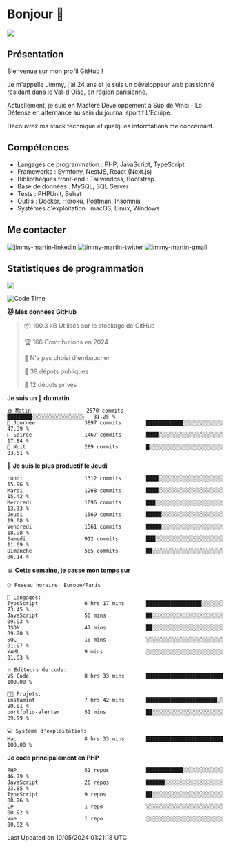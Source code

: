 # Bonjour 👋

![](https://komarev.com/ghpvc/?username=jimmy-martin&color=1a1b27)

## Présentation

Bienvenue sur mon profil GitHub !

Je m'appelle Jimmy, j'ai 24 ans et je suis un développeur web passionné résidant dans le Val-d'Oise, en région parisienne.

Actuellement, je suis en Mastère Développement à Sup de Vinci - La Défense en alternance au sein du journal sportif L'Equipe.

Découvrez ma stack technique et quelques informations me concernant.

## Compétences

- Langages de programmation : PHP, JavaScript, TypeScript
- Frameworks : Symfony, NestJS, React (Next.js)
- Bibliothèques front-end : Tailwindcss, Bootstrap
- Base de données : MySQL, SQL Server
- Tests : PHPUnit, Behat
- Outils : Docker, Heroku, Postman, Insomnia
- Systèmes d'exploitation : macOS, Linux, Windows

## Me contacter

<p>
<a href="https://www.linkedin.com/in/jimmy-martin-dev/" target="_blank"><img align="center" src="https://img.shields.io/badge/-LinkedIn-0077B5?style=for-the-badge&logo=Linkedin&logoColor=white" alt="jimmy-martin-linkedin"/></a>
<a href="https://twitter.com/jimmydev_" target="_blank"><img align="center" src="https://img.shields.io/badge/-Twitter-1DA1F2?style=for-the-badge&logo=Twitter&logoColor=white" alt="jimmy-martin-twitter"/></a>
<a href="mailto:jimmy.martin952@gmail.com" target="_blank"><img align="center" src="https://img.shields.io/badge/gmail-D14836?style=for-the-badge&logo=gmail&logoColor=white" alt="jimmy-martin-gmail"/></a>
</p>

## Statistiques de programmation

<a href="https://github-readme-stats.vercel.app/api/top-langs/?username=jimmy-martin&layout=compact">
  <img align="center" src="https://github-readme-stats.vercel.app/api/top-langs/?username=jimmy-martin&layout=compact"/>
</a>

<!--START_SECTION:waka-->
![Code Time](http://img.shields.io/badge/Code%20Time-2%2C012%20hrs%2023%20mins-blue)

**🐱 Mes données GitHub** 

> 📦 100.3 kB Utilisés sur le stockage de GitHub 
 > 
> 🏆 166 Contributions en 2024
 > 
> 🚫 N'a pas choisi d'embaucher
 > 
> 📜 39 dépots publiques 
 > 
> 🔑 12 dépots privés 
 > 
**Je suis un 🐤 du matin** 

```text
🌞 Matin                  2570 commits        ████████░░░░░░░░░░░░░░░░░   31.25 % 
🌆 Journée                3897 commits        ████████████░░░░░░░░░░░░░   47.39 % 
🌃 Soirée                 1467 commits        ████░░░░░░░░░░░░░░░░░░░░░   17.84 % 
🌙 Nuit                   289 commits         █░░░░░░░░░░░░░░░░░░░░░░░░   03.51 % 
```
📅 **Je suis le plus productif le Jeudi** 

```text
Lundi                    1312 commits        ████░░░░░░░░░░░░░░░░░░░░░   15.96 % 
Mardi                    1268 commits        ████░░░░░░░░░░░░░░░░░░░░░   15.42 % 
Mercredi                 1096 commits        ███░░░░░░░░░░░░░░░░░░░░░░   13.33 % 
Jeudi                    1569 commits        █████░░░░░░░░░░░░░░░░░░░░   19.08 % 
Vendredi                 1561 commits        █████░░░░░░░░░░░░░░░░░░░░   18.98 % 
Samedi                   912 commits         ███░░░░░░░░░░░░░░░░░░░░░░   11.09 % 
Dimanche                 505 commits         ██░░░░░░░░░░░░░░░░░░░░░░░   06.14 % 
```


📊 **Cette semaine, je passe mon temps sur** 

```text
🕑︎ Fuseau horaire: Europe/Paris

💬 Langages: 
TypeScript               6 hrs 17 mins       ██████████████████░░░░░░░   73.45 % 
JavaScript               50 mins             ██░░░░░░░░░░░░░░░░░░░░░░░   09.93 % 
JSON                     47 mins             ██░░░░░░░░░░░░░░░░░░░░░░░   09.20 % 
SQL                      10 mins             ░░░░░░░░░░░░░░░░░░░░░░░░░   01.97 % 
YAML                     9 mins              ░░░░░░░░░░░░░░░░░░░░░░░░░   01.93 % 

🔥 Éditeurs de code: 
VS Code                  8 hrs 33 mins       █████████████████████████   100.00 % 

🐱‍💻 Projets: 
instamint                7 hrs 42 mins       ███████████████████████░░   90.01 % 
portfolio-alerter        51 mins             ██░░░░░░░░░░░░░░░░░░░░░░░   09.99 % 

💻 Système d'exploitation: 
Mac                      8 hrs 33 mins       █████████████████████████   100.00 % 
```

**Je code principalement en PHP** 

```text
PHP                      51 repos            ████████████░░░░░░░░░░░░░   46.79 % 
JavaScript               26 repos            ██████░░░░░░░░░░░░░░░░░░░   23.85 % 
TypeScript               9 repos             ██░░░░░░░░░░░░░░░░░░░░░░░   08.26 % 
C#                       1 repo              ░░░░░░░░░░░░░░░░░░░░░░░░░   00.92 % 
Vue                      1 repo              ░░░░░░░░░░░░░░░░░░░░░░░░░   00.92 % 
```




 Last Updated on 10/05/2024 01:21:18 UTC
<!--END_SECTION:waka-->


